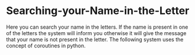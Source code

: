 # Searching-your-Name-in-the-Letter
Here you can search your name in the letters.
If the name is present in one of the letters the system will inform you otherwise it will give the message that your name is not present in the letter.
The following system uses the concept of coroutines in python.




